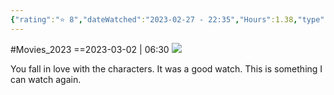 ```yaml
---
{"rating":"⭐ 8","dateWatched":"2023-02-27 - 22:35","Hours":1.38,"type":"movie","subType":"movie","title":"Josee to Tora to Sakana-tachi","englishTitle":"Josee, the Tiger and the Fish","year":2020,"dataSource":"MALAPI","url":"https://myanimelist.net/anime/40787/Josee_to_Tora_to_Sakana-tachi","id":40787,"genres":["Drama","Romance"],"producer":"Bones","duration":"1 hr 38 min","onlineRating":8.42,"actors":null,"image":"https://cdn.myanimelist.net/images/anime/1714/108892.jpg","released":true,"streamingServices":["Netflix"],"premiere":"25/12/2020","watched":false,"lastWatched":"","personalRating":0,"tags":["mediaDB/tv/movie"],"dg-publish":true,"permalink":"/media-db/movies/josee-to-tora-to-sakana-tachi-2020/","dgPassFrontmatter":true,"noteIcon":"1","created":"2023-11-14T21:08:35.991+05:30","updated":"2023-12-10T20:48:57.979+05:30"}
---
```


#Movies_2023 
==2023-03-02 | 06:30
<img src="https://cdn.myanimelist.net/images/anime/1714/108892.jpg">

You fall in love with the characters. It was a good watch. This is something I can watch again.